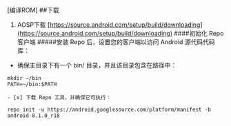 [编译ROM]
##下载
1. AOSP下载
[https://source.android.com/setup/build/downloading](https://source.android.com/setup/build/downloading)
####初始化 Repo 客户端
#####安装 Repo 后，设置您的客户端以访问 Android 源代码代码库：
- 确保主目录下有一个 bin/ 目录，并且该目录包含在路径中：
```
mkdir ~/bin
PATH=~/bin:$PATH
```
    - [x] 下载 Repo 工具，并确保它可执行：
```
repo init -u https://android.googlesource.com/platform/manifest -b android-8.1.0_r18
```